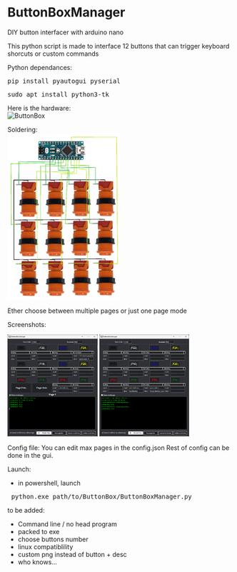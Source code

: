 # ButtonBoxManager
DIY button interfacer with arduino nano 

This python script is made to interface 12 buttons that can trigger keyboard shorcuts or custom commands

Python dependances:
 <pre>pip install pyautogui pyserial</pre>
 <pre>sudo apt install python3-tk</pre>

Here is the hardware:  
<img src="png/ButtonBox.png" alt="ButtonBox" width="50%"/>

Soldering:  
<img src="png/soldering.png" alt="Soldering" width="50%"/>

Ether choose between multiple pages or just one page mode

Screenshots:  

<div align="left">
  <img src="png/screen1.png" alt="Image 1" width="40%"/>
  <img src="png/screen2.png" alt="Image 2" width="40%"/>
</div>


Config file: 
You can edit max pages in the config.json 
Rest of config can be done in the gui.

Launch:
 - in powershell, launch
 <pre> python.exe path/to/ButtonBox/ButtonBoxManager.py </pre>

to be added:
- Command line / no head program
- packed to exe
- choose buttons number
- linux compatiblility
- custom png instead of button + desc
- who knows...
